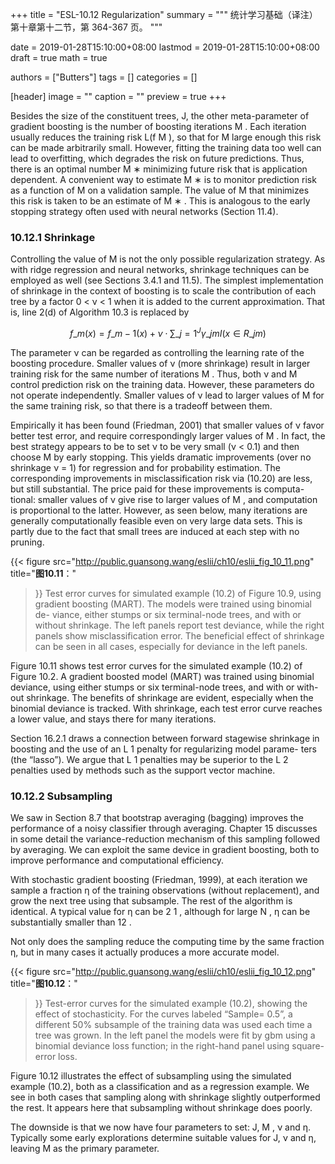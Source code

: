 +++
title = "ESL-10.12 Regularization"
summary = """
统计学习基础（译注）第十章第十二节，第 364-367 页。
"""

date = 2019-01-28T15:10:00+08:00
lastmod = 2019-01-28T15:10:00+08:00
draft = true 
math = true

authors = ["Butters"]
tags = []
categories = []

[header]
image = ""
caption = ""
preview = true
+++

Besides the size of the constituent trees, J, the other meta-parameter of
gradient boosting is the number of boosting iterations M . Each iteration
usually reduces the training risk L(f M ), so that for M large enough this risk
can be made arbitrarily small. However, fitting the training data too well
can lead to overfitting, which degrades the risk on future predictions. Thus,
there is an optimal number M ∗ minimizing future risk that is application
dependent. A convenient way to estimate M ∗ is to monitor prediction risk
as a function of M on a validation sample. The value of M that minimizes
this risk is taken to be an estimate of M ∗ . This is analogous to the early
stopping strategy often used with neural networks (Section 11.4).

### 10.12.1 Shrinkage

Controlling the value of M is not the only possible regularization strategy.
As with ridge regression and neural networks, shrinkage techniques can be
employed as well (see Sections 3.4.1 and 11.5). The simplest implementation
of shrinkage in the context of boosting is to scale the contribution of each
tree by a factor 0 < ν < 1 when it is added to the current approximation.
That is, line 2(d) of Algorithm 10.3 is replaced by

$$f\_m(x) = f\_{m-1}(x) +
\nu \cdot \sum\_{j=1}^J \gamma\_{jm} I(x \in R\_{jm}) \tag{10.41}$$

The parameter ν can be regarded as controlling the learning rate of the
boosting procedure. Smaller values of ν (more shrinkage) result in larger
training risk for the same number of iterations M . Thus, both ν and M
control prediction risk on the training data. However, these parameters do
not operate independently. Smaller values of ν lead to larger values of M
for the same training risk, so that there is a tradeoff between them.

Empirically it has been found (Friedman, 2001) that smaller values of ν
favor better test error, and require correspondingly larger values of M . In
fact, the best strategy appears to be to set ν to be very small (ν < 0.1)
and then choose M by early stopping. This yields dramatic improvements
(over no shrinkage ν = 1) for regression and for probability estimation. The
corresponding improvements in misclassification risk via (10.20) are less,
but still substantial. The price paid for these improvements is computa-
tional: smaller values of ν give rise to larger values of M , and computation
is proportional to the latter. However, as seen below, many iterations are
generally computationally feasible even on very large data sets. This is
partly due to the fact that small trees are induced at each step with no
pruning.

{{< figure
  src="http://public.guansong.wang/eslii/ch10/eslii_fig_10_11.png"
  title="**图10.11**："
>}}
Test error curves for simulated example (10.2) of Figure 10.9,
using gradient boosting (MART). The models were trained using binomial de-
viance, either stumps or six terminal-node trees, and with or without shrinkage.
The left panels report test deviance, while the right panels show misclassification
error. The beneficial effect of shrinkage can be seen in all cases, especially for
deviance in the left panels.

Figure 10.11 shows test error curves for the simulated example (10.2) of
Figure 10.2. A gradient boosted model (MART) was trained using binomial
deviance, using either stumps or six terminal-node trees, and with or with-
out shrinkage. The benefits of shrinkage are evident, especially when the
binomial deviance is tracked. With shrinkage, each test error curve reaches
a lower value, and stays there for many iterations.

Section 16.2.1 draws a connection between forward stagewise shrinkage
in boosting and the use of an L 1 penalty for regularizing model parame-
ters (the “lasso”). We argue that L 1 penalties may be superior to the L 2
penalties used by methods such as the support vector machine.

### 10.12.2 Subsampling

We saw in Section 8.7 that bootstrap averaging (bagging) improves the
performance of a noisy classifier through averaging. Chapter 15 discusses
in some detail the variance-reduction mechanism of this sampling followed
by averaging. We can exploit the same device in gradient boosting, both
to improve performance and computational efficiency.

With stochastic gradient boosting (Friedman, 1999), at each iteration we
sample a fraction η of the training observations (without replacement),
and grow the next tree using that subsample. The rest of the algorithm is
identical. A typical value for η can be 2 1 , although for large N , η can be
substantially smaller than 12 .

Not only does the sampling reduce the computing time by the same
fraction η, but in many cases it actually produces a more accurate model.

{{< figure
  src="http://public.guansong.wang/eslii/ch10/eslii_fig_10_12.png"
  title="**图10.12**："
>}}
Test-error curves for the simulated example (10.2), showing
the effect of stochasticity. For the curves labeled “Sample= 0.5”, a different 50%
subsample of the training data was used each time a tree was grown. In the left
panel the models were fit by gbm using a binomial deviance loss function; in the
right-hand panel using square-error loss.

Figure 10.12 illustrates the effect of subsampling using the simulated
example (10.2), both as a classification and as a regression example. We
see in both cases that sampling along with shrinkage slightly outperformed
the rest. It appears here that subsampling without shrinkage does poorly.

The downside is that we now have four parameters to set: J, M , ν and
η. Typically some early explorations determine suitable values for J, ν and
η, leaving M as the primary parameter.
